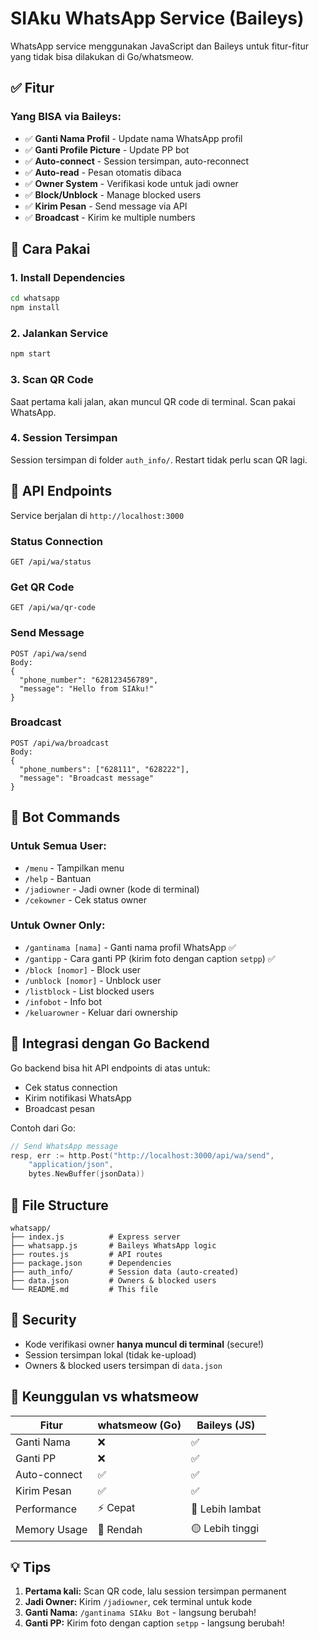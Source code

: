 # SIAku WhatsApp Service (Baileys)

WhatsApp service menggunakan JavaScript dan Baileys untuk fitur-fitur yang tidak bisa dilakukan di Go/whatsmeow.

## ✅ Fitur

### Yang BISA via Baileys:
- ✅ **Ganti Nama Profil** - Update nama WhatsApp profil
- ✅ **Ganti Profile Picture** - Update PP bot
- ✅ **Auto-connect** - Session tersimpan, auto-reconnect
- ✅ **Auto-read** - Pesan otomatis dibaca
- ✅ **Owner System** - Verifikasi kode untuk jadi owner
- ✅ **Block/Unblock** - Manage blocked users
- ✅ **Kirim Pesan** - Send message via API
- ✅ **Broadcast** - Kirim ke multiple numbers

## 🚀 Cara Pakai

### 1. Install Dependencies
```bash
cd whatsapp
npm install
```

### 2. Jalankan Service
```bash
npm start
```

### 3. Scan QR Code
Saat pertama kali jalan, akan muncul QR code di terminal. Scan pakai WhatsApp.

### 4. Session Tersimpan
Session tersimpan di folder `auth_info/`. Restart tidak perlu scan QR lagi.

## 📡 API Endpoints

Service berjalan di `http://localhost:3000`

### Status Connection
```
GET /api/wa/status
```

### Get QR Code
```
GET /api/wa/qr-code
```

### Send Message
```
POST /api/wa/send
Body:
{
  "phone_number": "628123456789",
  "message": "Hello from SIAku!"
}
```

### Broadcast
```
POST /api/wa/broadcast
Body:
{
  "phone_numbers": ["628111", "628222"],
  "message": "Broadcast message"
}
```

## 🤖 Bot Commands

### Untuk Semua User:
- `/menu` - Tampilkan menu
- `/help` - Bantuan
- `/jadiowner` - Jadi owner (kode di terminal)
- `/cekowner` - Cek status owner

### Untuk Owner Only:
- `/gantinama [nama]` - Ganti nama profil WhatsApp ✅
- `/gantipp` - Cara ganti PP (kirim foto dengan caption `setpp`) ✅
- `/block [nomor]` - Block user
- `/unblock [nomor]` - Unblock user
- `/listblock` - List blocked users
- `/infobot` - Info bot
- `/keluarowner` - Keluar dari ownership

## 🔗 Integrasi dengan Go Backend

Go backend bisa hit API endpoints di atas untuk:
- Cek status connection
- Kirim notifikasi WhatsApp
- Broadcast pesan

Contoh dari Go:
```go
// Send WhatsApp message
resp, err := http.Post("http://localhost:3000/api/wa/send", 
    "application/json",
    bytes.NewBuffer(jsonData))
```

## 📂 File Structure

```
whatsapp/
├── index.js          # Express server
├── whatsapp.js       # Baileys WhatsApp logic
├── routes.js         # API routes
├── package.json      # Dependencies
├── auth_info/        # Session data (auto-created)
├── data.json         # Owners & blocked users
└── README.md         # This file
```

## 🔐 Security

- Kode verifikasi owner **hanya muncul di terminal** (secure!)
- Session tersimpan lokal (tidak ke-upload)
- Owners & blocked users tersimpan di `data.json`

## 🎯 Keunggulan vs whatsmeow

| Fitur | whatsmeow (Go) | Baileys (JS) |
|-------|----------------|--------------|
| Ganti Nama | ❌ | ✅ |
| Ganti PP | ❌ | ✅ |
| Auto-connect | ✅ | ✅ |
| Kirim Pesan | ✅ | ✅ |
| Performance | ⚡ Cepat | 🐢 Lebih lambat |
| Memory Usage | 💚 Rendah | 🟡 Lebih tinggi |

## 💡 Tips

1. **Pertama kali:** Scan QR code, lalu session tersimpan permanent
2. **Jadi Owner:** Kirim `/jadiowner`, cek terminal untuk kode
3. **Ganti Nama:** `/gantinama SIAku Bot` - langsung berubah!
4. **Ganti PP:** Kirim foto dengan caption `setpp` - langsung berubah!

